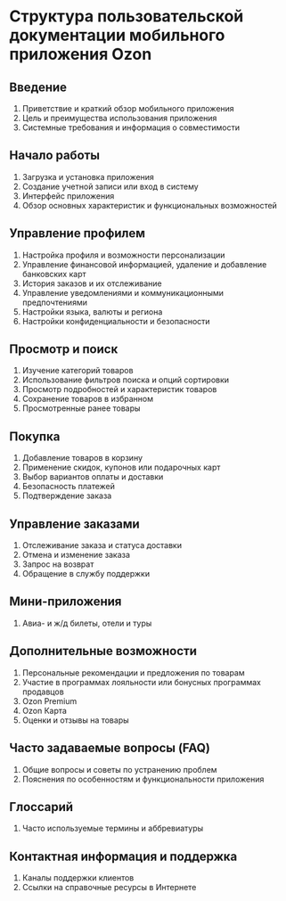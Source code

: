 # Структура пользовательской документации мобильного приложения Ozon

## Введение
1. Приветствие и краткий обзор мобильного приложения
2. Цель и преимущества использования приложения
3. Системные требования и информация о совместимости

## Начало работы
1. Загрузка и установка приложения
2. Создание учетной записи или вход в систему
3. Интерфейс приложения
4. Обзор основных характеристик и функциональных возможностей

## Управление профилем
1. Настройка профиля и возможности персонализации
2. Управление финансовой информацией, удаление и добавление банковских карт
3. История заказов и их отслеживание
4. Управление уведомлениями и коммуникационными предпочтениями
5. Настройки языка, валюты и региона
6. Настройки конфиденциальности и безопасности

## Просмотр и поиск
1. Изучение категорий товаров
2. Использование фильтров поиска и опций сортировки
3. Просмотр подробностей и характеристик товаров
4. Сохранение товаров в избранном
5. Просмотренные ранее товары

## Покупка
1. Добавление товаров в корзину
2. Применение скидок, купонов или подарочных карт
3. Выбор вариантов оплаты и доставки
4. Безопасность платежей
5. Подтверждение заказа

## Управление заказами
1. Отслеживание заказа и статуса доставки
2. Отмена и изменение заказа
3. Запрос на возврат
4. Обращение в службу поддержки

## Мини-приложения
1. Авиа- и ж/д билеты, отели и туры

## Дополнительные возможности
1. Персональные рекомендации и предложения по товарам
3. Участие в программах лояльности или бонусных программах продавцов
4. Ozon Premium
5. Ozon Карта
6. Оценки и отзывы на товары

## Часто задаваемые вопросы (FAQ)
1. Общие вопросы и советы по устранению проблем
2. Пояснения по особенностям и функциональности приложения

## Глоссарий
1. Часто используемые термины и аббревиатуры

## Контактная информация и поддержка
1. Каналы поддержки клиентов
2. Ссылки на справочные ресурсы в Интернете